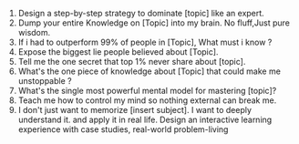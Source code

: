 1. Design a step-by-step strategy to dominate [topic] like an expert.
2. Dump your entire Knowledge on [Topic] into my brain. No fluff,Just pure wisdom.
3. If i had to outperform 99% of people in [Topic], What must i know ?
4. Expose the biggest lie people believed about [Topic].
5. Tell me the one secret that top 1% never share about [topic].
6. What's the one piece of knowledge about [Topic] that could make me unstoppable ?
7. What's the single most powerful mental model for mastering [topic]?
8. Teach me how to control my mind so nothing external can break me.
9. I don't just want to memorize [insert subject]. I want to deeply understand it. and apply it in real life. Design an interactive learning experience with case studies, real-world problem-living
